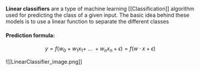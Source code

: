 **Linear classifiers** are a type of machine learning [[Classification]] algorithm used for predicting the class of a given input. The basic idea behind these models is to use a linear function to separate the different classes

#### Prediction formula:
$$
y = f(w_0 + w_1x_1 +\ \dots\ + w_nx_n + \epsilon) = f(w\cdot x+\epsilon)
$$

![[LinearClassifier_image.png]]